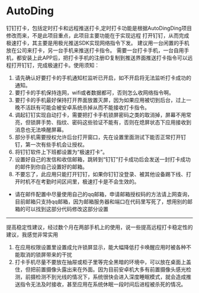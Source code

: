 # AutoDing
钉钉打卡，包括定时打卡和远程推送打卡,定时打卡功能是根据AutoDingDing项目修改而来，不是此项目重点，此项目主要功能在于实现远程
打开钉钉，从而完成极速打卡，其主要是用极光推送SDK实现网络指令下发。
建议用一台闲置的手机放在公司来打卡，另一台手机来推送打卡指令。
需要一台打卡手机，一台自用手机，都安装上此APP后，把打卡手机的注册ID复制到推送界面推送打卡指令可以远程打开钉钉，完成极速打卡。使用须知：
1. 请先确认好要打卡的手机通知栏监听已开启，如不开启将无法监听打卡成功的通知。
2. 要打卡的手机保持连网，wifi或者数据都可，否则怎么收网络指令啊。
3. 要打卡的手机最好保持打开界面放置灭屏，因为如果应用被切到后台，过上一晚不活跃有可能会被安卓系统杀掉从而不能接收打卡指令。
4. 调起钉钉实现自动打卡，需要把打卡手机锁屏密码之类的取消掉，屏幕不用常亮，但锁屏手势、指纹、密码这些验证不能有，否则在熄屏状态下应用接收到消息也无法唤醒屏幕。
5. 部分手机需要授权允许后台打开窗口，先在设置里面测试下能否正常打开钉钉，第一次有些手机会让授权。
6. 将钉钉软件上下班都设置为“极速打卡”。
7. 设置好自己的发信和收信邮箱，跳转到“钉钉”打卡成功后会发送一封打卡成功的邮件到你自己设置好的邮箱。
8. 不要忘了，此应用只能打开钉钉，如果你钉钉没登录、被其他设备踢下线、打开时机不在考勤时间区间里，极速打卡是不会生效的。

+ 请在邮件配置中尽量使用自己的qq邮箱，申请邮箱授权码的方法请上网查询，目前邮箱只支持qq邮箱，因为邮箱服务器和端口在代码里写死了，想用别的邮箱的可以找到这部分代码修改这部分设置
-------------
提高稳定性建议，经过数个月在两部手机上的使用，说一些提高远程打卡稳定性的建议，我感觉非常实用
1. 在应用权限设置里设置成允许锁屏显示，能大幅降低打卡唤醒应用时被各种不能取消的锁屏带来的干扰
2. 打卡手机尽量不要放在抽屉或柜子里等完全黑暗的环境中，可以放在桌面上盖住，但把前置摄像头露出来在外面。因为目前安卓机大多有前置摄像头感光检测，前摄检测不到光线的情况下，系统很快会进入深度睡眠模式，就会造成推送指令无法及时接收，甚至应用在系统休眠一段时间后进程被杀死的情况。

